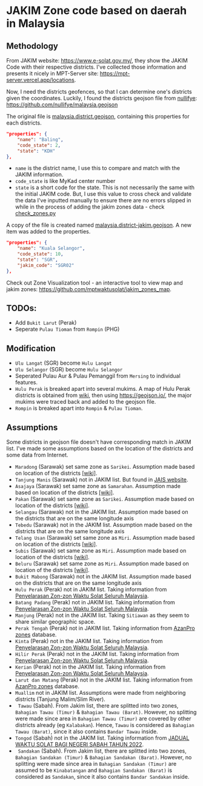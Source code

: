 # JAKIM Zone code based on daerah in Malaysia

## Methodology

From JAKIM website: https://www.e-solat.gov.my/, they show the JAKIM Code with their respective districts. I've collected
those information and presents it nicely in MPT-Server site: https://mpt-server.vercel.app/locations.

Now, I need the districts geofences, so that I can determine one's districts given the coordinates. Luckily, I found the districts geojson file from [nullifye](https://github.com/nullifye): https://github.com/nullifye/malaysia.geojson

The original file is [malaysia.district.geojson](./malaysia.district.geojson), containing this properties for each districts.

```json
"properties": {
    "name": "Baling",
    "code_state": 2,
    "state": "KDH"
},
```

- `name` is the district name, I use this to compare and match with the JAKIM information.
- `code_state` is like MyKad center number
- `state` is a short code for the state. This is not necessarily the same with the initial JAKIM code. But, I use this value to cross check and validate the data I've inputted manually to ensure there are no errors slipped in while in the process of adding the jakim zones data - check [check_zones.py](./check_zones.py)

A copy of the file is created named [malaysia.district-jakim.geojson](./malaysia.district-jakim.geojson). A new item was added to the properties.

```json
"properties": {
    "name": "Kuala Selangor",
    "code_state": 10,
    "state": "SGR",
    "jakim_code": "SGR02"
},
```

Check out Zone Visualization tool - an interactive tool to view map and jakim zones: https://github.com/mptwaktusolat/jakim_zones_map.

## TODOs:

- Add `Bukit Larut` (Perak)
- Seperate `Pulau Tioman` from `Rompin` (PHG)

## Modification

- `Ulu Langat` (SGR) become `Hulu Langat`
- `Ulu Selangor` (SGR) become `Hulu Selangor`
- Seperated Pulau Aur & Pulau Pemanggil from `Mersing` to individual features.
- `Hulu Perak` is breaked apart into several mukims. A map of Hulu Perak districts is obtained from [wiki](https://ms.wikipedia.org/wiki/Hulu_Perak#/media/Fail:Map_of_Hulu_Perak_District,_Perak.svg), then using https://geojson.io/, the major mukims were traced back and added to the geojson file.
- `Rompin` is breaked apart into `Rompin` & `Pulau Tioman`.

## Assumptions

Some districts in geojson file doesn't have corresponding match in JAKIM list. I've made some assumptions based on the location of the districts and some data from Internet.

- `Maradong` (Sarawak) set same zone as `Sarikei`. Assumption made based on location of the districts [[wiki]](https://en.wikipedia.org/wiki/Meradong_District).
- `Tanjung Manis` (Sarawak) not in JAKIM list. But found in [JAIS website](https://jais.sarawak.gov.my/web/subpage/webpage_view/150).
- `Asajaya` (Sarawak) set same zone as `Samarahan`. Assumption made based on location of the districts [[wiki]](https://en.wikipedia.org/wiki/Asajaya_District).
- `Pakan` (Sarawak) set same zone as `Sarikei`. Assumption made based on location of the districts [[wiki]](https://en.wikipedia.org/wiki/Pakan,_Sarawak).
- `Selangau` (Sarawak) not in the JAKIM list. Assumption made based on the districts that are on the same longitude axis
- `Tebedu` (Sarawak) not in the JAKIM list. Assumption made based on the districts that are on the same longitude axis
- `Telang Usan` (Sarawak) set same zone as `Miri`. Assumption made based on location of the districts [[wiki]](https://ms.wikipedia.org/wiki/Daerah_Telang_Usan).
- `Subis` (Sarawak) set same zone as `Miri`. Assumption made based on location of the districts [[wiki]](https://en.wikipedia.org/wiki/Subis_District).
- `Beluru` (Sarawak) set same zone as `Miri`. Assumption made based on location of the districts [[wiki]](https://en.wikipedia.org/wiki/Beluru_District).
- `Bukit Mabong` (Sarawak) not in the JAKIM list. Assumption made based on the districts that are on the same longitude axis
- `Hulu Perak` (Perak) not in JAKIM list. Taking information from [Penyelarasan Zon-zon Waktu Solat Seluruh Malaysia](https://www.e-solat.gov.my/portalassets/files/Penyelarasan-Zon-Waktu-Solat.pdf).
- `Batang Padang` (Perak) not in JAKIM list. Taking information from [Penyelarasan Zon-zon Waktu Solat Seluruh Malaysia](https://www.e-solat.gov.my/portalassets/files/Penyelarasan-Zon-Waktu-Solat.pdf).
- `Manjung` (Perak) not in the JAKIM list. Taking `Sitiawan` as they seem to share similar geographic space.
- `Perak Tengah` (Perak) not in JAKIM list. Taking information from [AzanPro zones](https://raw.githubusercontent.com/mptwaktusolat/mpt-server/main/json/zoneStatesData/azanProZones.json) database.
- `Kinta` (Perak) not in the JAKIM list. Taking information from [Penyelarasan Zon-zon Waktu Solat Seluruh Malaysia](https://www.e-solat.gov.my/portalassets/files/Penyelarasan-Zon-Waktu-Solat.pdf).
- `Hilir Perak` (Perak) not in the JAKIM list. Taking information from [Penyelarasan Zon-zon Waktu Solat Seluruh Malaysia](https://www.e-solat.gov.my/portalassets/files/Penyelarasan-Zon-Waktu-Solat.pdf).
- `Kerian` (Perak) not in the JAKIM list. Taking information from [Penyelarasan Zon-zon Waktu Solat Seluruh Malaysia](https://www.e-solat.gov.my/portalassets/files/Penyelarasan-Zon-Waktu-Solat.pdf).
- `Larut dan Matang` (Perak) not in the JAKIM list. Taking information from [AzanPro zones](https://raw.githubusercontent.com/mptwaktusolat/mpt-server/main/json/zoneStatesData/azanProZones.json) database.
- `Muallim` not in JAKIM list. Assumptions were made from neighboring districts (Tanjung Malim/Slim River).
- ` Tawau` (Sabah). From Jakim list, there are splitted into two zones, `Bahagian Tawau (Timur)` & `Bahagian Tawau (Barat)`. However, no splitting were made since area in `Bahagian Tawau (Timur)` are covered by other districts already (eg `Kalabakan`). Hence, `Tawau` is considered as `Bahagian Tawau (Barat)`, since it also contains `Bandar Tawau` inside.
- `Tongod` (Sabah) not in the JAKIM list. Taking information from [JADUAL WAKTU SOLAT BAGI NEGERI SABAH TAHUN 2022](https://mufti.sabah.gov.my/images/laman-utama/zon-waktu-solat/Zon_Waktu_solat_2022/ZON_2.pdf).
- ` Sandakan` (Sabah). From Jakim list, there are splitted into two zones, `Bahagian Sandakan (Timur)` & `Bahagian Sandakan (Barat)`. However, no splitting were made since area in `Bahagian Sandakan (Timur)` are assumed to be `Kinabatangan` and `Bahagian Sandakan (Barat)` is considered as `Sandakan`, since it also contains `Bandar Sandakan` inside.
